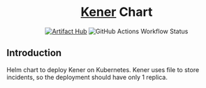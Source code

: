 <div align="center">
  <h1><a href="https://kener.ing/">Kener</a> Chart</h1>

  <a href="https://artifacthub.io/packages/search?repo=kener-chart"><img alt="Artifact Hub" src="https://img.shields.io/endpoint?url=https://artifacthub.io/badge/repository/kener-chart&style=for-the-badge" /></a>
  <img alt="GitHub Actions Workflow Status" src="https://img.shields.io/github/actions/workflow/status/1995parham/kener-chart/helm.yaml?style=for-the-badge&logo=github">
</div>

## Introduction

Helm chart to deploy Kener on Kubernetes. Kener uses file to store incidents,
so the deployment should have only 1 replica.
